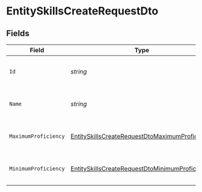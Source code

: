 # EntitySkillsCreateRequestDto


## Fields

| Field                                                                                                                       | Type                                                                                                                        | Required                                                                                                                    | Description                                                                                                                 | Example                                                                                                                     |
| --------------------------------------------------------------------------------------------------------------------------- | --------------------------------------------------------------------------------------------------------------------------- | --------------------------------------------------------------------------------------------------------------------------- | --------------------------------------------------------------------------------------------------------------------------- | --------------------------------------------------------------------------------------------------------------------------- |
| `Id`                                                                                                                        | *string*                                                                                                                    | :heavy_minus_sign:                                                                                                          | The ID associated with this skill                                                                                           | 16873-IT345                                                                                                                 |
| `Name`                                                                                                                      | *string*                                                                                                                    | :heavy_minus_sign:                                                                                                          | The name associated with this skill                                                                                         | Information-Technology                                                                                                      |
| `MaximumProficiency`                                                                                                        | [EntitySkillsCreateRequestDtoMaximumProficiency](../../Models/Components/EntitySkillsCreateRequestDtoMaximumProficiency.md) | :heavy_minus_sign:                                                                                                          | The proficiency level of the skill                                                                                          |                                                                                                                             |
| `MinimumProficiency`                                                                                                        | [EntitySkillsCreateRequestDtoMinimumProficiency](../../Models/Components/EntitySkillsCreateRequestDtoMinimumProficiency.md) | :heavy_minus_sign:                                                                                                          | The proficiency level of the skill                                                                                          |                                                                                                                             |